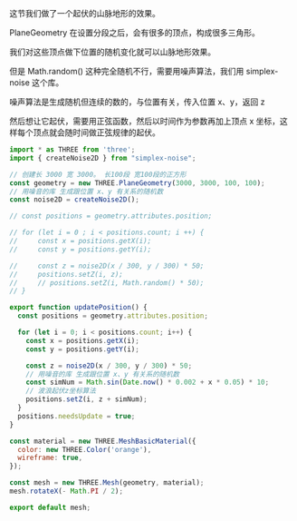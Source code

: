 这节我们做了一个起伏的山脉地形的效果。

PlaneGeometry 在设置分段之后，会有很多的顶点，构成很多三角形。

我们对这些顶点做下位置的随机变化就可以山脉地形效果。

但是 Math.random() 这种完全随机不行，需要用噪声算法，我们用 simplex-noise 这个库。

噪声算法是生成随机但连续的数的，与位置有关，传入位置 x、y，返回 z

然后想让它起伏，需要用正弦函数，然后以时间作为参数再加上顶点 x 坐标，这样每个顶点就会随时间做正弦规律的起伏。


```js
import * as THREE from 'three';
import { createNoise2D } from "simplex-noise";

// 创建长 3000 宽 3000。 长100段 宽100段的正方形
const geometry = new THREE.PlaneGeometry(3000, 3000, 100, 100);
// 用噪音的库 生成跟位置 x、y 有关系的随机数
const noise2D = createNoise2D();

// const positions = geometry.attributes.position;

// for (let i = 0 ; i < positions.count; i ++) {
//     const x = positions.getX(i);
//     const y = positions.getY(i);

//     const z = noise2D(x / 300, y / 300) * 50;
//     positions.setZ(i, z);
//     // positions.setZ(i, Math.random() * 50);
// }

export function updatePosition() {
  const positions = geometry.attributes.position;

  for (let i = 0; i < positions.count; i++) {
    const x = positions.getX(i);
    const y = positions.getY(i);

    const z = noise2D(x / 300, y / 300) * 50;
    // 用噪音的库 生成跟位置 x、y 有关系的随机数
    const simNum = Math.sin(Date.now() * 0.002 + x * 0.05) * 10;
    // 波浪起伏z坐标算法
    positions.setZ(i, z + simNum);
  }
  positions.needsUpdate = true;
}

const material = new THREE.MeshBasicMaterial({
  color: new THREE.Color('orange'),
  wireframe: true,
});

const mesh = new THREE.Mesh(geometry, material);
mesh.rotateX(- Math.PI / 2);

export default mesh;
```